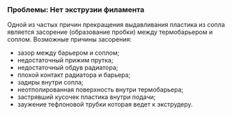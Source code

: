 ### Проблемы: Нет экструзии филамента

Одной из частых причин прекращения выдавливания пластика из сопла является засорение (образование пробки) между термобарьером и соплом. Возможные причины засорения:

 * зазор между барьером и соплом;
 * недостаточный прижим прутка;
 * недостаточный обдув радиатора;
 * плохой контакт радиатора и барьера;
 * задиры внутри сопла;
 * неотполированная поверхность внутри термобарьера;
 * застрявший кусочек пластика внутри подачи;
 * заужение тефлоновой трубки которая ведет к экструдеру.

